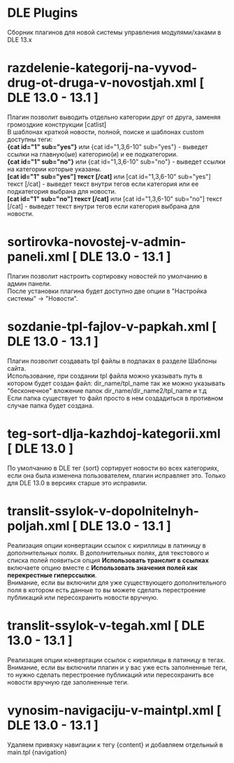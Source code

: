 # DLE Plugins
Сборник плагинов для новой системы управления модулями/хаками в DLE 13.x

# razdelenie-kategorij-na-vyvod-drug-ot-druga-v-novostjah.xml [ DLE 13.0 - 13.1 ]
Плагин позволит выводить отдельно категории друг от друга, заменяя громоздкие конструкции [catlist]<br>
В шаблонах краткой новости, полной, поиске и шаблонах custom доступны теги:<br><b>{cat id="1" sub="yes"}</b> или {cat id="1,3,6-10" sub="yes"} - выведет ссылки на главную(ые) категорию(и) и ее подкатегории.<br><b>{cat id="1" sub="no"}</b> или {cat id="1,3,6-10" sub="no"} - выведет ссылки на категории которые указаны.<br><b>[cat id="1" sub="yes"] текст [/cat]</b> или [cat id="1,3,6-10" sub="yes"] текст [/cat] - выведет текст внутри тегов если категория или ее подкатегория выбрана для новости.<br><b>[cat id="1" sub="no"] текст [/cat]</b> или [cat id="1,3,6-10" sub="no"] текст [/cat] - выведет текст внутри тегов если категория выбрана для новости.

# sortirovka-novostej-v-admin-paneli.xml [ DLE 13.0 - 13.1 ]
Плагин позволит настроить сортировку новостей по умолчанию в админ панели. <br>
После установки плагина будет доступно две опции в "Настройка системы" -> "Новости".

# sozdanie-tpl-fajlov-v-papkah.xml [ DLE 13.0 - 13.1 ]
Плагин позволит создавать tpl файлы в подпаках в разделе Шаблоны сайта.<br>
Использование, при создании tpl файла можно указывать путь в котором будет создан файл: dir_name/tpl_name так же можно указывать "бесконечное" вложение папок dir_name/dir_name2/tpl_name и т.д<br>
Если папка существует то файл просто в нем создадиться в противном случае папка будет создана.

# teg-sort-dlja-kazhdoj-kategorii.xml [ DLE 13.0 ]
По умолчанию в DLE тег {sort} сортирует новости во всех категориях, если она была изменена пользователем, плагин исправляет это. Только для DLE 13.0 в версиях старше это исправили.

# translit-ssylok-v-dopolnitelnyh-poljah.xml [ DLE 13.0 - 13.1 ]
Реализация опции конвертации ссылок с кириллицы в латиницу в дополнительных полях. В дополнительных полях, для текстового и списка полей появиться опция <b>Использовать транслит в ссылках</b> включаете опцию вместе с <b>Использовать значения полей как перекрестные гиперссылки</b>.<br>
Внимание, если вы включили для уже существующего дополнительного поля в котором есть данные то вы можете сделать перестроение публикаций или пересохранить новости вручную.

# translit-ssylok-v-tegah.xml [ DLE 13.0 - 13.1 ]
Реализация опции конвертации ссылок с кириллицы в латиницу в тегах.<br>
Внимание, если вы включили плагин и у вас уже есть заполненные теги, то нужно сделать перестроение публикаций или пересохранить все новости вручную где заполненные теги.

# vynosim-navigaciju-v-maintpl.xml [ DLE 13.0 - 13.1 ]
Удаляем привязку навигации к тегу {content} и добавляем отдельный в main.tpl {navigation}